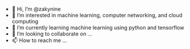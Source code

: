 - 👋 Hi, I’m @zakynine
- 👀 I’m interested in machine learning, computer networking, and cloud computing
- 🌱 I’m currently learning machine learning using python and tensorflow 
- 💞️ I’m looking to collaborate on ...
- 📫 How to reach me ...

<!---
zakynine/zakynine is a ✨ special ✨ repository because its `README.md` (this file) appears on your GitHub profile.
You can click the Preview link to take a look at your changes.
--->
